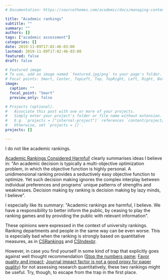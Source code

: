 ```yaml
---
# Documentation: https://sourcethemes.com/academic/docs/managing-content/

title: "Academic rankings"
subtitle: ""
summary: ""
authors: []
tags: ["academic assessment"]
categories: []
date: 2019-11-09T17:02:46-03:00
lastmod: 2019-11-09T17:02:46-03:00
featured: false
draft: false

# Featured image
# To use, add an image named `featured.jpg/png` to your page's folder.
# Focal points: Smart, Center, TopLeft, Top, TopRight, Left, Right, BottomLeft, Bottom, BottomRight.
image:
  caption: ""
  focal_point: "Smart"
  preview_only: false

# Projects (optional).
#   Associate this post with one or more of your projects.
#   Simply enter your project's folder or file name without extension.
#   E.g. `projects = ["internal-project"]` references `content/project/deep-learning/index.md`.
#   Otherwise, set `projects = []`.
projects: []

---
```


I do not like academic rankings. 

[Academic Rankings Considered Harmful!](http://cacm.acm.org/magazines/2016/9/206263-academic-rankings-considered-harmful/fulltext#.V735Hbwc1Ck.twitter) clearly summarises ideas I believe in: "An academic decision is typically a multi-objective optimization problem, in which the objective function is highly personal. A unidimensional ranking provides a seductively easy objective function to optimize. Yet such decision making ignores the complex interplay between individual preferences and programs' unique patterns of strengths and weaknesses. Decision making by ranking is decision making by lazy minds, I believe".

I especially like its summary: "Academic rankings are harmful, I believe. We have a responsibility to better inform the public, by ceasing to play the ranking games and by providing the public with relevant information".

These opinions were expressed in the context of university rankings. 
Ranking departments and people in the same way can be even worse. 
This is especially bad when the ranking is strongly based on quantitative measures, as in [CSRankings](http://csrankings.org) and [CSIndexbr](https://csindexbr.org). 

However, in case you find yourself in some kind of trap that explicitly goes against well thought recommendation ([Stop the numbers game](https://dl.acm.org/citation.cfm?id=1297797.1297815); [Favor quality and impact](https://cra.org/wp-content/uploads/2016/02/BP_Memo.pdf); [Journal impact factor is not a good proxy for paper quality](https://www.ieee.org/content/dam/ieee-org/ieee/web/org/pubs/ieee_bibliometric_statement_sept_2013.pdf)) for not assessing research quantitatively, these two rankings might be useful. 
Try, though, to escape from the trap in the first place.  
